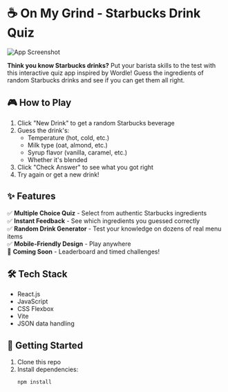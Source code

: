 # ☕ On My Grind - Starbucks Drink Quiz

![App Screenshot](https://courses.codepath.org/course_images/web102/lab3/checkpoint6_val.png)

**Think you know Starbucks drinks?** Put your barista skills to the test with this interactive quiz app inspired by Wordle! Guess the ingredients of random Starbucks drinks and see if you can get them all right.

## 🎮 How to Play

1. Click "New Drink" to get a random Starbucks beverage
2. Guess the drink's:
   - Temperature (hot, cold, etc.)
   - Milk type (oat, almond, etc.)
   - Syrup flavor (vanilla, caramel, etc.)
   - Whether it's blended
3. Click "Check Answer" to see what you got right
4. Try again or get a new drink!

## ✨ Features

✅ **Multiple Choice Quiz** - Select from authentic Starbucks ingredients  
✅ **Instant Feedback** - See which ingredients you guessed correctly  
✅ **Random Drink Generator** - Test your knowledge on dozens of real menu items  
✅ **Mobile-Friendly Design** - Play anywhere  
🔮 **Coming Soon** - Leaderboard and timed challenges!

## 🛠️ Tech Stack

- React.js
- JavaScript
- CSS Flexbox
- Vite
- JSON data handling

## 🚀 Getting Started

1. Clone this repo
2. Install dependencies:
   ```bash
   npm install

